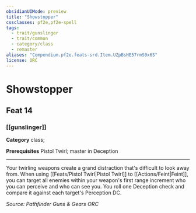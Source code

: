 ```yaml
---
obsidianUIMode: preview
title: "Showstopper"
cssclasses: pf2e,pf2e-spell
tags:
  - trait/gunslinger
  - trait/common
  - category/class
  - remaster
aliases: "Compendium.pf2e.feats-srd.Item.UZpBsHE57rmS0x6S"
license: ORC
---
```

# Showstopper
## Feat 14
### [[gunslinger]]

**Category** class; 



**Prerequisites** Pistol Twirl; master in Deception
* * *
Your twirling weapons create a grand distraction that's difficult to look away from. When using [[Feats/Pistol Twirl|Pistol Twirl]] to [[Actions/Feint|Feint]], you can target all enemies within your weapon's first range increment who you can perceive and who can see you. You roll one Deception check and compare it against each target's Perception DC.

*Source: Pathfinder Guns & Gears*
*ORC*